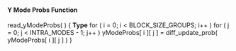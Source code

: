 #### Y Mode Probs Function

<div class="syntax">
read_yModeProbs( ) {                                                  <b>Type</b>
    for ( i = 0; i < BLOCK_SIZE_GROUPS; i++ )
        for ( j = 0; j < INTRA_MODES - 1; j++ )
            yModeProbs[ i ][ j ] = diff_update_prob( yModeProbs[ i ][ j ] )
}

</div>
